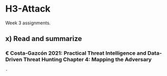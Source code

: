# H3-Attack
Week 3 assignments.
## x) Read and summarize
  ### € Costa-Gazcón 2021: Practical Threat Intelligence and Data-Driven Threat Hunting Chapter 4: Mapping the Adversary
    - 
